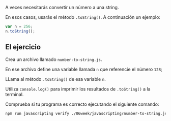 A veces necesitarás convertir un número a una string.

En esos casos, usarás el método `.toString()`. A continuación un ejemplo:

```js
var n = 256;
n.toString();
```

## El ejercicio

Crea un archivo llamado `number-to-string.js`.

En ese archivo define una variable llamada `n` que referencie el número `128`;

LLama al método `.toString()` de esa variable `n`.

Utiliza `console.log()` para imprimir los resultados de `.toString()` a la terminal.

Comprueba si tu programa es correcto ejecutando el siguiente comando:

```bash
npm run javascripting verify ./06week/javascripting/number-to-string.js
```
